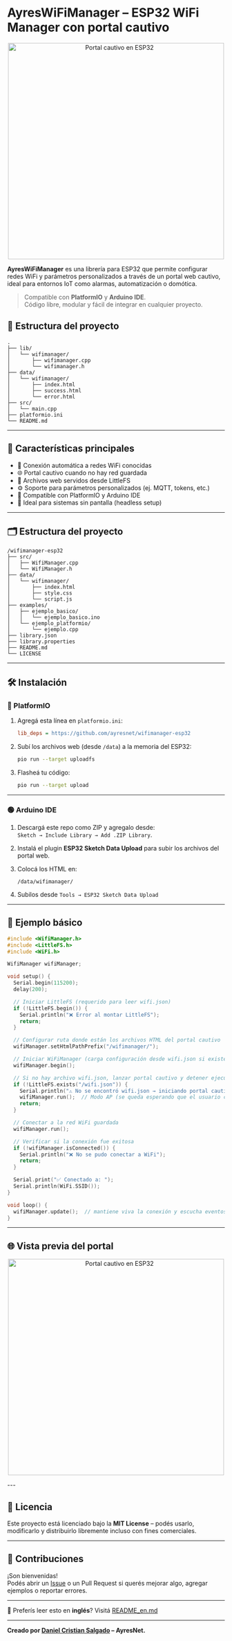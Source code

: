 # AyresWiFiManager – ESP32 WiFi Manager con portal cautivo

<p align="center">
  <img src="https://res.cloudinary.com/dxunooptp/image/upload/v1754425162/Screenshot_20250805-165306_Acceso_a_portal_cautivo_wzrqwd.png" alt="Portal cautivo en ESP32" height="500">
</p>

**AyresWiFiManager** es una librería para ESP32 que permite configurar redes WiFi y parámetros personalizados a través de un portal web cautivo, ideal para entornos IoT como alarmas, automatización o domótica.

> Compatible con **PlatformIO** y **Arduino IDE**.  
> Código libre, modular y fácil de integrar en cualquier proyecto.


## 📂 Estructura del proyecto

```plaintext
.
├── lib/
│   └── wifimanager/
│       ├── wifimanager.cpp
│       └── wifimanager.h
├── data/
│   └── wifimanager/
│       ├── index.html
│       ├── success.html
│       └── error.html
├── src/
│   └── main.cpp
├── platformio.ini
└── README.md
```

---

## 🧩 Características principales

- 🔌 Conexión automática a redes WiFi conocidas
- 🌐 Portal cautivo cuando no hay red guardada
- 💾 Archivos web servidos desde LittleFS
- ⚙️ Soporte para parámetros personalizados (ej. MQTT, tokens, etc.)
- 🧰 Compatible con PlatformIO y Arduino IDE
- 📲 Ideal para sistemas sin pantalla (headless setup)

---

## 🗂️ Estructura del proyecto

```plaintext
/wifimanager-esp32
├── src/
│   ├── WifiManager.cpp
│   └── WifiManager.h
├── data/
│   └── wifimanager/
│       ├── index.html
│       ├── style.css
│       └── script.js
├── examples/
│   ├── ejemplo_basico/
│   │   └── ejemplo_basico.ino
│   └── ejemplo_platformio/
│       └── ejemplo.cpp
├── library.json
├── library.properties
├── README.md
└── LICENSE
```

---

## 🛠️ Instalación

### 🔷 PlatformIO

1. Agregá esta línea en `platformio.ini`:
   ```ini
   lib_deps = https://github.com/ayresnet/wifimanager-esp32
   ```

2. Subí los archivos web (desde `/data`) a la memoria del ESP32:
   ```bash
   pio run --target uploadfs
   ```

3. Flasheá tu código:
   ```bash
   pio run --target upload
   ```

---

### 🟢 Arduino IDE

1. Descargá este repo como ZIP y agregalo desde:  
   `Sketch → Include Library → Add .ZIP Library`.

2. Instalá el plugin **ESP32 Sketch Data Upload** para subir los archivos del portal web.

3. Colocá los HTML en:
   ```
   /data/wifimanager/
   ```

4. Subilos desde `Tools → ESP32 Sketch Data Upload`

---

## 🧪 Ejemplo básico

```cpp
#include <WifiManager.h>
#include <LittleFS.h>
#include <WiFi.h>

WifiManager wifiManager;

void setup() {
  Serial.begin(115200);
  delay(200);

  // Iniciar LittleFS (requerido para leer wifi.json)
  if (!LittleFS.begin()) {
    Serial.println("❌ Error al montar LittleFS");
    return;
  }

  // Configurar ruta donde están los archivos HTML del portal cautivo
  wifiManager.setHtmlPathPrefix("/wifimanager/");

  // Iniciar WiFiManager (carga configuración desde wifi.json si existe)
  wifiManager.begin();

  // Si no hay archivo wifi.json, lanzar portal cautivo y detener ejecución
  if (!LittleFS.exists("/wifi.json")) {
    Serial.println("⚠️ No se encontró wifi.json → iniciando portal cautivo");
    wifiManager.run();  // Modo AP (se queda esperando que el usuario configure)
    return;
  }

  // Conectar a la red WiFi guardada
  wifiManager.run();

  // Verificar si la conexión fue exitosa
  if (!wifiManager.isConnected()) {
    Serial.println("❌ No se pudo conectar a WiFi");
    return;
  }

  Serial.print("✅ Conectado a: ");
  Serial.println(WiFi.SSID());
}

void loop() {
  wifiManager.update();  // mantiene viva la conexión y escucha eventos
}

```

---

## 🌐 Vista previa del portal

<p align="center">
  <img src="https://res.cloudinary.com/dxunooptp/image/upload/v1754425162/Screenshot_20250805-165306_Acceso_a_portal_cautivo_wzrqwd.png" alt="Portal cautivo en ESP32" height="500">
</p>
---

## 📝 Licencia

Este proyecto está licenciado bajo la **MIT License** – podés usarlo, modificarlo y distribuirlo libremente incluso con fines comerciales.

---

## 🤝 Contribuciones

¡Son bienvenidas!  
Podés abrir un [Issue](https://github.com/ayresnet/wifimanager-esp32/issues) o un Pull Request si querés mejorar algo, agregar ejemplos o reportar errores.

---

📄 Preferís leer esto en **inglés**? Visitá [README_en.md](README_en.md)

---

**Creado por [Daniel Cristian Salgado](https://ayresnet.com) – AyresNet.**

